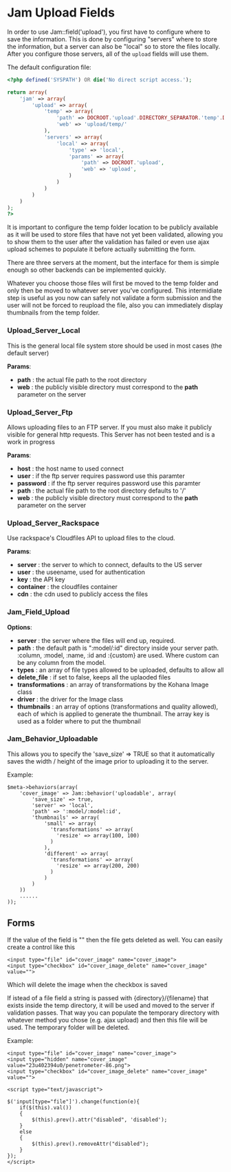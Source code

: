 # Jam Upload Fields

In order to use Jam::field('upload'), you first have to configure where to save the information. This is done by configuring "servers" where to store the information, but a server can also be "local" so to store the files locally. After you configure those servers, all of the `upload` fields will use them.

The default configuration file:

```php
<?php defined('SYSPATH') OR die('No direct script access.');

return array(
	'jam' => array(
		'upload' => array(
			'temp' => array(
				'path' => DOCROOT.'upload'.DIRECTORY_SEPARATOR.'temp'.DIRECTORY_SEPARATOR,
				'web' => 'upload/temp/'
			),
			'servers' => array(
				'local' => array(
					'type' => 'local',
					'params' => array(
						'path' => DOCROOT.'upload',
						'web' => 'upload',
					)
				)
			)
		)
	)
);
?>
```

It is important to configure the temp folder location to be publicly available as it will be used to store files that have not yet been validated, allowing you to show them to the user after the validation has failed or even use ajax upload schemes to populate it before actually submitting the form.

There are three servers at the moment, but the interface for them is simple enough so other backends can be implemented quickly.

Whatever you choose those files will first be moved to the temp folder and only then be moved to whatever server you've configured. This intermidiate step is useful as you now can safely not validate a form submission and the user will not be forced to reupload the file, also you can immediately display thumbnails from the temp folder.


### Upload_Server_Local

This is the general local file system store should be used in most cases (the default server)

__Params__:

- __path__ : the actual file path to the root directory
- __web__ : the publicly visible directory must correspond to the __path__ parameter on the server

### Upload_Server_Ftp

Allows uploading files to an FTP server. If you must also make it publicly visible for general http requests. This Server has not been tested and is a work in progress

__Params__:

- __host__ : the host name to used connect
- __user__ : if the ftp server requires password use this paramter
- __password__ : if the ftp server requires password use this paramter
- __path__ : the actual file path to the root directory defaults to '/'
- __web__ : the publicly visible directory must correspond to the __path__ parameter on the server

### Upload_Server_Rackspace

Use rackspace's Cloudfiles API to upload files to the cloud.

__Params__:

- __server__ : the server to which to connect, defaults to the US server
- __user__ : the useename, used for authentication
- __key__ : the API key
- __container__ : the cloudfiles container
- __cdn__ : the cdn used to publicly access the files

### Jam_Field_Upload

__Options__:

- __server__ : the server where the files will end up, required.
- __path__ : the default path is ":model/:id" directory inside your server path. :column, :model, :name, :id and :{custom} are used. Where custom can be any column from the model.
- __types__ : an array of file types allowed to be uploaded, defaults to allow all
- __delete_file__ : if set to false, keeps all the uplaoded files
- __transformations__ : an array of transformations by the Kohana Image class
- __driver__ : the driver for the Image class
- __thumbnails__ : an array of options (transformations and quality allowed), each of which is applied to generate the thumbnail. The array key is used as a folder where to put the thumbnail

### Jam_Behavior_Uploadable

This allows you to specify the 'save_size' => TRUE so that it automatically saves the width / height of the image prior to uploading it to the server.

Example:

	$meta->behaviors(array(
	 	'cover_image' => Jam::behavior('uploadable', array(
	 		'save_size' => true,
	 		'server' => 'local',
			'path' => ':model/:model:id',
            'thumbnails' => array(
			    'small' => array(
			      'transformations' => array(
			        'resize' => array(100, 100)
			      )
			    ),
			    'different' => array(
			      'transformations' => array(
			        'resize' => array(200, 200)
			      )
			    )
			)
		))
		......
	));

## Forms

If the value of the field is "" then the file gets deleted as well. You can easily create a control like this

	<input type="file" id="cover_image" name="cover_image">
	<input type="checkbox" id="cover_image_delete" name="cover_image" value="">

Which will delete the image when the checkbox is saved

If istead of a file field a string is passed with {directory}/{filename} that exists inside the temp directory, it will be used and moved to the server if validation passes. That way you can populate the temporary directory with whatever method you chose (e.g. ajax upload) and then this file will be used. The temporary folder will be deleted.

Example:

	<input type="file" id="cover_image" name="cover_image">
	<input type="hidden" name="cover_image" value="23u402394u0/penetrometer-86.png">
	<input type="checkbox" id="cover_image_delete" name="cover_image" value="">

	<script type="text/javascript">

	$('input[type="file"]').change(function(e){
		if($(this).val())
		{
			$(this).prev().attr("disabled", 'disabled');
		}
		else
		{
			$(this).prev().removeAttr("disabled");
		}
	});
	</script>

